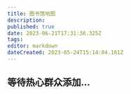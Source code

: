 ```yaml
---
title: 图书馆地图
description: 
published: true
date: 2023-06-21T17:31:38.325Z
tags: 
editor: markdown
dateCreated: 2023-05-24T15:14:04.161Z
---
```


## 等待热心群众添加...